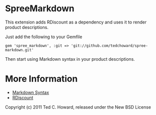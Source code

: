 SpreeMarkdown
=============

This extension adds RDiscount as a dependency and uses it to render
product descriptions.

Just add the following to your Gemfile

    gem 'spree_markdown', :git => 'git://github.com/tedchoward/spree-markdown.git'

Then start using Markdown syntax in your product descriptions.

More Information
================

* [Markdown Syntax](http://daringfireball.net/projects/markdown/syntax)
* [RDiscount](https://github.com/rtomayko/rdiscount)


Copyright (c) 2011 Ted C. Howard, released under the New BSD License
